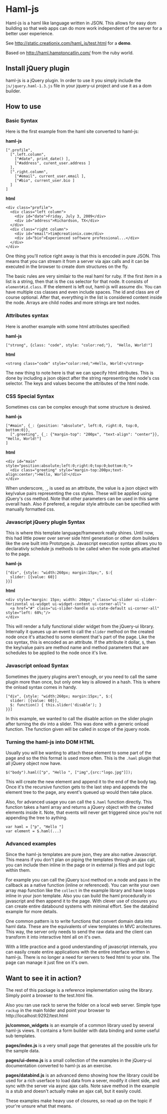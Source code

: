 Haml-js
=======

Haml-js is a haml like language written in JSON. This allows for easy dom building so that web apps can do more work independent of the server for a better user experience.

See <http://static.creationix.com/haml_js/test.html> for a **demo**.

Based on <http://haml.hamptoncatlin.com/> from the ruby world.

Install jQuery plugin
---------------------

haml-js is a jQuery plugin.  In order to use it you simply include the `js/jquery.haml-1.3.js` file
in your jquery-ui project and use it as a dom builder.

How to use
----------

### Basic Syntax

Here is the first example from the haml site converted to haml-js:

**haml-js**

    [".profile",
      [".left.column",
        ["#date", print_date() ],
        ["#address", curent_user.address ]
      ],
      [".right.column",
        ["#email", current_user.email ],
        ["#bio", current_user.bio ]
      ]
    ]

**html**

    <div class="profile">
      <div class="left column">
        <div id="date">Friday, July 3, 2009</div>
        <div id="address">Richardson, TX</div>
      </div>
      <div class="right column">
        <div id="email">tim@creationix.com</div>
        <div id="bio">Experienced software professional...</div>
      </div>
    </div>
        
One thing you'll notice right away is that this is encoded in pure JSON.  This means that you can stream it from a server via ajax calls and it can be executed in the browser to create dom structures on the fly.

The basic rules are very similair to the real haml for ruby.  If the first item in a list is a string, then that is the css selector for that node.  It consists of `element#id.class`.  If the element is left out, haml-js will assume div.  You can have multiple css classes and even include spaces.  The id and class are of course optional.  After that, everything in the list is considered content inside the node.  Arrays are child nodes and more strings are text nodes.

### Attributes syntax

Here is another example with some html attributes specified:

**haml-js**

    ["strong", {class: "code", style: "color:red;"},  "Hello, World!"]

**html**

    <strong class="code" style="color:red;">Hello, World!</strong>
    
The new thing to note here is that we can specify html attributes.  This is done by including a json object after the string representing the node's css selector.  The keys and values become the attributes of the html node.

### CSS Special Syntax

Sometimes css can be complex enough that some structure is desired.

**haml-js**

    ["#main", {_: {position: "absolute", left:0, right:0, top:0, bottom:0}},
      [".greeting", {_: {"margin-top": "200px", "text-align": "center"}}, "Hello, World!"]
    ]

**html**

    <div id="main" style="position:absolute;left:0;right:0;top:0;bottom:0;">
      <div class="greeting" style="margin-top:200px;text-align:center;">Hello, World!</div>
    </div>

When underscore, `_`, is used as an attribute, the value is a json object with key/value pairs representing the css styles.  These will be applied using jQuery's css method.  Note that other parameters can be used in this same overall hash.  Also if prefered, a regular style attribute can be specified with manually formatted css.

### Javascript jQuery plugin Syntax

This is where this template language/framework really shines.  Until now, this had little power over server side html generation or other dom builders like the one built into Prototype.js.  Javascript execution syntax allows you to declarativly schedule js methods to be called when the node gets attached to the page.

**haml-js**

    ["div", {style: "width:260px; margin:15px;", $:{
      slider: [{value: 60}]
    }}]

**html**

    <div style="margin: 15px; width: 260px;" class="ui-slider ui-slider-horizontal ui-widget ui-widget-content ui-corner-all">
      <a href="#" class="ui-slider-handle ui-state-default ui-corner-all" style="left: 60%;"/>
    </div>

This will render a fully functional slider widget from the jQuery-ui library. Internally it queues up an event to call the `slider` method on the created node once it's attached to some element that's part of the page.  Like the css syntax, this is encoded as an attribute.  If the attribute it dollar, `$`, then the key/value pairs are method name and method parameters that are schedules to be applied to the node once it's live.

### Javascript onload Syntax

Sometimes the jquery plugins aren't enough, or you need to call the same plugin more than once, but only ome key is allowed in a hash.  This is where the onload syntax comes in handy.

    ["div", {style: "width:260px; margin:15px;", $:{
      slider: [{value: 60}],
      $: function() { this.slider('disable'); }
    }}]

In this example, we wanted to call the disable action on the slider plugin after turning the div into a slider.  This was done with a generic onload function.  The function given will be called in scope of the jquery node.

### Turning the haml-js into DOM HTML

Usually you will be wanting to attach these element to some part of the page and so the this format is used more often.  This is the `.haml` plugin that all jQuery object now have.

    $("body").haml(["p", "Hello ", ["img",{src:"logo.jpg"]]);

This will create the new element and append it to the end of the body tag.  Once it's the recursive function gets to the last step and appends the element tree to the page, any event's queued up would then take place.

Also, for advanced usage you can call the `$.haml` function directly.  This function takes a haml array and returns a jQuery object with the created elements inside it. Note, that events will never get triggered since you're not appending the tree to aything.

    var haml = ["p", "Hello "]
    var element = $.haml(...)

### Advanced examples

Since the haml-js templates are pure json, they are also native Javascript.  This means if you don't plan on piping the templates through an ajax call, you can include then inline in the page or in external js files and put logic within them.

For example you can call the jQuery `bind` method on a node and pass in the callback as a native function (inline or referenced).  You can write your own array map function like the `collect` in the example library and have loops inline in your json template.  Also you can build the haml procedurally in javascript and then append it to the page.  With clever use of closures you can create entire databound systems with minimal effort.  See the databind example for more details.

One common pattern is to write functions that convert domain data into haml data. These are the equivalents of view templates in MVC arcitectures.  This way, the server only needs to send the raw data and the client can transform it into interactive html all on it's own.

With a little practice and a good understanding of javascript internals, you can easily create entire applications with the entire interface written in haml-js.  There is no longer a need for servers to feed html to your site.  The page can manage it just fine on it's own.

Want to see it in action?
-------------------------

The rest of this package is a reference implementation using the library.  Simply point a browser
to the test.html file.  

Also you ran use rack to serve the folder on a local web server.  Simple type `rackup` in
the main folder and point your browser to http://localhost:9292/test.html

**js/common_widgets** is an example of a common library used by several haml-js views.  It contains
a form builder with data binding and some useful sub templates.

**pages/index.js** is a very small page that generates all the possible urls for the sample data.

**pages/ui-demo.js** is a small collection of the examples in the jQuery-ui documentation converted
to haml-js as an exercise.

**pages/databind.js** is an advanced demo showing how the library could be used for a rich userface
to load data from a sever, modify it client side, and sync with the server via async ajax calls.
Note save method in the example is a stub and doesn't actually make an ajax call, but it easily could.

These examples make heavy use of closures, so read up on the topic if your're unsure what that means.
  


